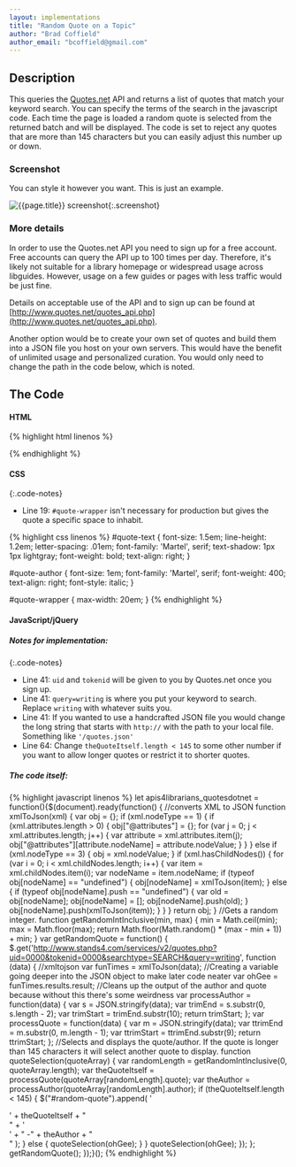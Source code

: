 ```yaml
---
layout: implementations
title: "Random Quote on a Topic"
author: "Brad Coffield"
author_email: "bcoffield@gmail.com"
---
```

## Description
        
This queries the [Quotes.net](http://www.quotes.net/) API and returns a list of quotes that match your keyword search. You can specify the terms of the search in the javascript code. Each time the page is loaded a random quote is selected from the returned batch and will be displayed. The code is set to reject any quotes that are more than 145 characters but you can easily adjust this number up or down. 

### Screenshot

You can style it however you want. This is just an example.

![{{page.title}} screenshot]({{site.baseurl}}/assets/{{page.title}}-screenshot.jpg){:.screenshot}
       
### More details

In order to use the Quotes.net API you need to sign up for a free account. Free accounts can query the API up to 100 times per day. Therefore, it's likely not suitable for a library homepage or widespread usage across libguides. However, usage on a few guides or pages with less traffic would be just fine.

Details on acceptable use of the API and to sign up can be found at [http://www.quotes.net/quotes_api.php](http://www.quotes.net/quotes_api.php).

Another option would be to create your own set of quotes and build them into a JSON file you host on your own servers. This would have the benefit of unlimited usage and personalized curation. You would only need to change the path in the code below, which is noted.

    
## The Code

#### HTML

{% highlight html linenos %}
<div id="random-quote"></div>
{% endhighlight %}

#### CSS

{:.code-notes}
* Line 19: `#quote-wrapper` isn't necessary for production but gives the quote a specific space to inhabit.

{% highlight css linenos %}
#quote-text {
    font-size: 1.5em;
    line-height: 1.2em;
    letter-spacing: .01em;
    font-family: 'Martel', serif;
    text-shadow: 1px 1px lightgray;
    font-weight: bold;
    text-align: right;
}

#quote-author {
    font-size: 1em;
    font-family: 'Martel', serif;
    font-weight: 400;
    text-align: right;
    font-style: italic;
}

#quote-wrapper {
    max-width: 20em;
}
{% endhighlight %}

#### JavaScript/jQuery

##### Notes for implementation:

{:.code-notes}
* Line 41: `uid` and `tokenid` will be given to you by Quotes.net once you sign up.  
* Line 41: `query=writing` is where you put your keyword to search. Replace `writing` with whatever suits you. 
* Line 41: If you wanted to use a handcrafted JSON file you would change the long string that starts with `http://` with the path to your local file. Something like `'/quotes.json'` 
* Line 64: Change `theQuoteItself.length < 145` to some other number if you want to allow longer quotes or restrict it to shorter quotes. 

##### The code itself:
{% highlight javascript linenos %}
let apis4librarians_quotesdotnet = function(){$(document).ready(function() {
  //converts XML to JSON
  function xmlToJson(xml) {
    var obj = {};
    if (xml.nodeType == 1) {
      if (xml.attributes.length > 0) {
        obj["@attributes"] = {};
        for (var j = 0; j < xml.attributes.length; j++) {
          var attribute = xml.attributes.item(j);
          obj["@attributes"][attribute.nodeName] = attribute.nodeValue;
        }
      }
    } else if (xml.nodeType == 3) {
      obj = xml.nodeValue;
    }
    if (xml.hasChildNodes()) {
      for (var i = 0; i < xml.childNodes.length; i++) {
        var item = xml.childNodes.item(i);
        var nodeName = item.nodeName;
        if (typeof obj[nodeName] == "undefined") {
          obj[nodeName] = xmlToJson(item);
        } else {
          if (typeof obj[nodeName].push == "undefined") {
            var old = obj[nodeName];
            obj[nodeName] = [];
            obj[nodeName].push(old);
          }
          obj[nodeName].push(xmlToJson(item));
        }
      }
    }
    return obj;
  }
  //Gets a random integer.
  function getRandomIntInclusive(min, max) {
    min = Math.ceil(min);
    max = Math.floor(max);
    return Math.floor(Math.random() * (max - min + 1)) + min;
  }
  var getRandomQuote = function() {
    $.get('http://www.stands4.com/services/v2/quotes.php?uid=0000&tokenid=0000&searchtype=SEARCH&query=writing', function (data) {
      //xmltojson
      var funTimes = xmlToJson(data);
      //Creating a variable going deeper into the JSON object to make later code neater
      var ohGee = funTimes.results.result;
      //Cleans up the output of the author and quote because without this there's some weirdness
      var processAuthor = function(data) {
        var s = JSON.stringify(data);
        var trimEnd = s.substr(0, s.length - 2);
        var trimStart = trimEnd.substr(10);
        return trimStart;
      };
      var processQuote = function(data) {
        var m = JSON.stringify(data);
        var ttrimEnd = m.substr(0, m.length - 1);
        var ttrimStart = ttrimEnd.substr(9);
        return ttrimStart;
      };
      //Selects and displays the quote/author. If the quote is longer than 145 characters it will select another quote to display.
      function quoteSelection(quoteArray) {
        var randomLength = getRandomIntInclusive(0, quoteArray.length);
        var theQuoteItself = processQuote(quoteArray[randomLength].quote);
        var theAuthor = processAuthor(quoteArray[randomLength].author);
        if (theQuoteItself.length < 145) {
          $("#random-quote").append(
            '<div id="quote-wrapper"><div id="quote-text">' +
              theQuoteItself +
              "</div>" +
              '<div id="quote-author">' +
              " -" +
              theAuthor +
              "</div></div>"
          );
        } else {
          quoteSelection(ohGee);
        }
      }
      quoteSelection(ohGee);
    });
  };
  getRandomQuote();
});}();
{% endhighlight %}

